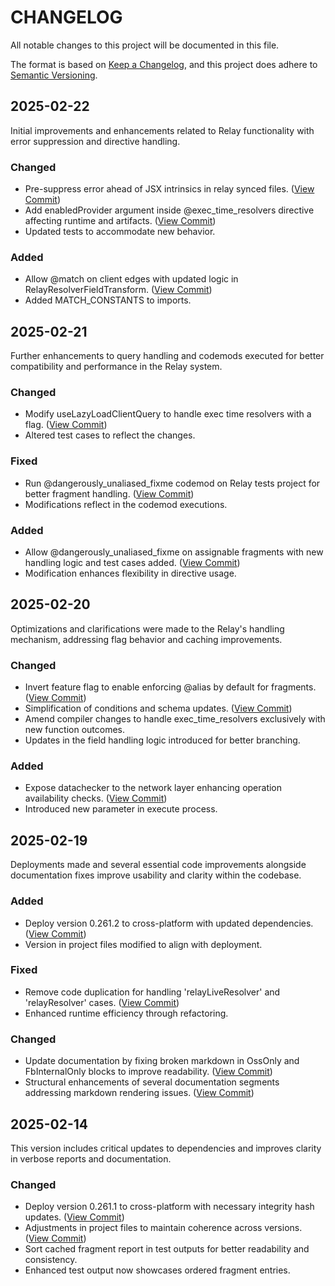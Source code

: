 

        
# CHANGELOG

All notable changes to this project will be documented in this file.

The format is based on [Keep a Changelog](https://keepachangelog.com/en/1.1.0/),
and this project does adhere to [Semantic Versioning](https://semver.org/spec/v2.0.0.html).

## 2025-02-22
Initial improvements and enhancements related to Relay functionality with error suppression and directive handling.
### Changed
- Pre-suppress error ahead of JSX intrinsics in relay synced files. ([View Commit](https://github.com/facebook/relay/commit/a5c01d40d58fb86702f869e4454b888a71419cff))
- Add enabledProvider argument inside @exec_time_resolvers directive affecting runtime and artifacts. ([View Commit](https://github.com/facebook/relay/commit/e29e1f947be83e65c689cb8f8be12ad2a4b24f51))
- Updated tests to accommodate new behavior. 
### Added
- Allow @match on client edges with updated logic in RelayResolverFieldTransform. ([View Commit](https://github.com/facebook/relay/commit/ee924ca4a526be09eb45ab48398e217dc5d5a51f))
- Added MATCH_CONSTANTS to imports. 

## 2025-02-21
Further enhancements to query handling and codemods executed for better compatibility and performance in the Relay system.
### Changed
- Modify useLazyLoadClientQuery to handle exec time resolvers with a flag. ([View Commit](https://github.com/facebook/relay/commit/322d60a4cc31f4fc2c1968f6105ff1b1b1abfaad))
- Altered test cases to reflect the changes. 
### Fixed
- Run @dangerously_unaliased_fixme codemod on Relay tests project for better fragment handling. ([View Commit](https://github.com/facebook/relay/commit/2a12ee798d2478d2f6e095005ec2acebeda1e93c))
- Modifications reflect in the codemod executions. 
### Added
- Allow @dangerously_unaliased_fixme on assignable fragments with new handling logic and test cases added. ([View Commit](https://github.com/facebook/relay/commit/37e08cec26901197b6e12b27f01119fb1d3d3077))
- Modification enhances flexibility in directive usage. 

## 2025-02-20
Optimizations and clarifications were made to the Relay's handling mechanism, addressing flag behavior and caching improvements.
### Changed
- Invert feature flag to enable enforcing @alias by default for fragments. ([View Commit](https://github.com/facebook/relay/commit/c98f82a88457404300d93a27add41c0ca964c1ce))
- Simplification of conditions and schema updates. ([View Commit](https://github.com/facebook/relay/commit/2e41a4518fa27c4afde91145f205dc1d911040de))
- Amend compiler changes to handle exec_time_resolvers exclusively with new function outcomes. 
- Updates in the field handling logic introduced for better branching. 
### Added
- Expose datachecker to the network layer enhancing operation availability checks. ([View Commit](https://github.com/facebook/relay/commit/7b68e1fb6dd851a5a449a79331eeb06a40f02ca8))
- Introduced new parameter in execute process. 

## 2025-02-19
Deployments made and several essential code improvements alongside documentation fixes improve usability and clarity within the codebase.
### Added
- Deploy version 0.261.2 to cross-platform with updated dependencies. ([View Commit](https://github.com/facebook/relay/commit/e615cd70bb87dfca0749197d21ce062aa3ed89aa))
- Version in project files modified to align with deployment. 
### Fixed
- Remove code duplication for handling 'relayLiveResolver' and 'relayResolver' cases. ([View Commit](https://github.com/facebook/relay/commit/4906015898ae9375ef97bd758a9758adb4e841d4))
- Enhanced runtime efficiency through refactoring. 
### Changed
- Update documentation by fixing broken markdown in OssOnly and FbInternalOnly blocks to improve readability. ([View Commit](https://github.com/facebook/relay/commit/caf95e9700b04cc49709bc370c4204091e4e40a0))
- Structural enhancements of several documentation segments addressing markdown rendering issues. ([View Commit](https://github.com/facebook/relay/commit/bcd5c070fbce28cffb5fdbb813df55dabe4759e2))

## 2025-02-14
This version includes critical updates to dependencies and improves clarity in verbose reports and documentation.
### Changed
- Deploy version 0.261.1 to cross-platform with necessary integrity hash updates. ([View Commit](https://github.com/facebook/relay/commit/9f20e6dbfa388531a341ffc75ae1846710941096))
- Adjustments in project files to maintain coherence across versions. ([View Commit](https://github.com/facebook/relay/commit/4daa9dec771ae0a286a6b65d9d8f1ca1f5d78fc4))
- Sort cached fragment report in test outputs for better readability and consistency. 
- Enhanced test output now showcases ordered fragment entries. 
        